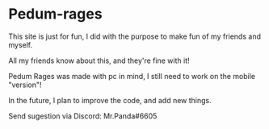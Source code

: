 # Pedum-rages
 This site is just for fun, I did with the purpose to make fun of my friends and myself.

All my friends know about this, and they're fine with it!

Pedum Rages was made with pc in mind, I still need to work on the mobile "version"!

In the future, I plan to improve the code, and add new things.

Send sugestion via Discord: Mr.Panda#6605
